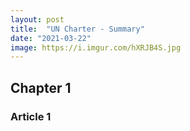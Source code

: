 ```yaml
---
layout: post
title:  "UN Charter - Summary"
date: "2021-03-22"
image: https://i.imgur.com/hXRJB4S.jpg
---
```


## Chapter 1
### Article 1
